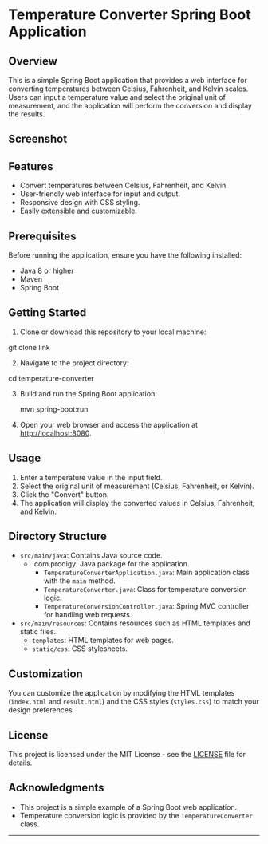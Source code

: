 # Temperature Converter Spring Boot Application

## Overview

This is a simple Spring Boot application that provides a web interface for converting temperatures between Celsius, Fahrenheit, and Kelvin scales. Users can input a temperature value and select the original unit of measurement, and the application will perform the conversion and display the results.
## Screenshot

## Features

- Convert temperatures between Celsius, Fahrenheit, and Kelvin.
- User-friendly web interface for input and output.
- Responsive design with CSS styling.
- Easily extensible and customizable.

## Prerequisites

Before running the application, ensure you have the following installed:

- Java 8 or higher
- Maven
- Spring Boot

## Getting Started

1. Clone or download this repository to your local machine:

 git clone link

2. Navigate to the project directory:

cd temperature-converter
  

3. Build and run the Spring Boot application:

   mvn spring-boot:run
4. Open your web browser and access the application at [http://localhost:8080](http://localhost:8080).

## Usage

1. Enter a temperature value in the input field.
2. Select the original unit of measurement (Celsius, Fahrenheit, or Kelvin).
3. Click the "Convert" button.
4. The application will display the converted values in Celsius, Fahrenheit, and Kelvin.

## Directory Structure

- `src/main/java`: Contains Java source code.
  - `com.prodigy: Java package for the application.
    - `TemperatureConverterApplication.java`: Main application class with the `main` method.
    - `TemperatureConverter.java`: Class for temperature conversion logic.
    - `TemperatureConversionController.java`: Spring MVC controller for handling web requests.
- `src/main/resources`: Contains resources such as HTML templates and static files.
  - `templates`: HTML templates for web pages.
  - `static/css`: CSS stylesheets.
    

## Customization

You can customize the application by modifying the HTML templates (`index.html` and `result.html`) and the CSS styles (`styles.css`) to match your design preferences.

## License

This project is licensed under the MIT License - see the [LICENSE](LICENSE) file for details.

## Acknowledgments

- This project is a simple example of a Spring Boot web application.
- Temperature conversion logic is provided by the `TemperatureConverter` class.

---

